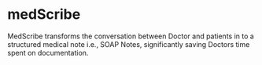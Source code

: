 # medScribe
 MedScribe transforms the conversation between Doctor and patients in to a structured medical note i.e., SOAP Notes, significantly saving Doctors time spent on documentation.

